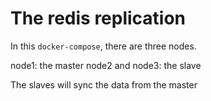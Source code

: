 # The redis replication

In this `docker-compose`, there are three nodes. 

node1: the master
node2 and node3: the slave

The slaves will sync the data from the master